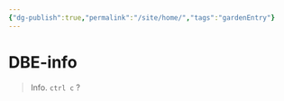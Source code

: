 ```yaml
---
{"dg-publish":true,"permalink":"/site/home/","tags":"gardenEntry"}
---
```

# DBE-info
> Info. 
`ctrl c` ?